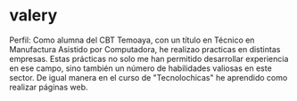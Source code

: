 # valery
Perfil:
Como alumna del CBT Temoaya, con un título en Técnico en Manufactura Asistido por Computadora, he realizao practicas en distintas empresas. Estas prácticas no solo me han permitido desarrollar experiencia en ese campo, sino también un número de habilidades valiosas en este sector. De igual manera en el curso de "Tecnolochicas" he aprendido como realizar páginas web.
